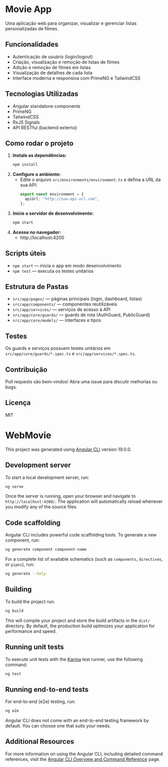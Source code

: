 # Movie App

Uma aplicação web para organizar, visualizar e gerenciar listas personalizadas de filmes.

## Funcionalidades

- Autenticação de usuário (login/logout)
- Criação, visualização e remoção de listas de filmes
- Adição e remoção de filmes em listas
- Visualização de detalhes de cada lista
- Interface moderna e responsiva com PrimeNG e TailwindCSS

## Tecnologias Utilizadas

- Angular standalone components
- PrimeNG
- TailwindCSS
- RxJS Signals
- API RESTful (backend externo)

## Como rodar o projeto

1. **Instale as dependências:**
   ```bash
   npm install
   ```
2. **Configure o ambiente:**
   - Edite o arquivo `src/environments/environment.ts` e defina a URL da sua API:
     ```typescript
     export const environment = {
       apiUrl: "http://sua-api-url.com",
     };
     ```
3. **Inicie o servidor de desenvolvimento:**
   ```bash
   npm start
   ```
4. **Acesse no navegador:**
   - http://localhost:4200

## Scripts úteis

- `npm start` — inicia o app em modo desenvolvimento
- `npm test` — executa os testes unitários

## Estrutura de Pastas

- `src/app/pages/` — páginas principais (login, dashboard, listas)
- `src/app/components/` — componentes reutilizáveis
- `src/app/services/` — serviços de acesso à API
- `src/app/core/guards/` — guards de rota (AuthGuard, PublicGuard)
- `src/app/core/models/` — interfaces e tipos

## Testes

Os guards e serviços possuem testes unitários em `src/app/core/guards/*.spec.ts` e `src/app/services/*.spec.ts`.

## Contribuição

Pull requests são bem-vindos! Abra uma issue para discutir melhorias ou bugs.

## Licença

MIT

# WebMovie

This project was generated using [Angular CLI](https://github.com/angular/angular-cli) version 19.0.0.

## Development server

To start a local development server, run:

```bash
ng serve
```

Once the server is running, open your browser and navigate to `http://localhost:4200/`. The application will automatically reload whenever you modify any of the source files.

## Code scaffolding

Angular CLI includes powerful code scaffolding tools. To generate a new component, run:

```bash
ng generate component component-name
```

For a complete list of available schematics (such as `components`, `directives`, or `pipes`), run:

```bash
ng generate --help
```

## Building

To build the project run:

```bash
ng build
```

This will compile your project and store the build artifacts in the `dist/` directory. By default, the production build optimizes your application for performance and speed.

## Running unit tests

To execute unit tests with the [Karma](https://karma-runner.github.io) test runner, use the following command:

```bash
ng test
```

## Running end-to-end tests

For end-to-end (e2e) testing, run:

```bash
ng e2e
```

Angular CLI does not come with an end-to-end testing framework by default. You can choose one that suits your needs.

## Additional Resources

For more information on using the Angular CLI, including detailed command references, visit the [Angular CLI Overview and Command Reference](https://angular.dev/tools/cli) page.
